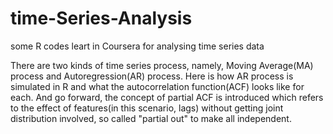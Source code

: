 # time-Series-Analysis
some R codes leart in Coursera for analysing time series data

There are two kinds of time series process, namely, Moving Average(MA) process and Autoregression(AR) process. Here is how AR process is simulated in R and what the autocorrelation function(ACF) looks like for each. And go forward, the concept of partial ACF is introduced which refers to the effect of features(in this scenario, lags) without getting joint distribution involved, so called "partial out" to make all independent.
